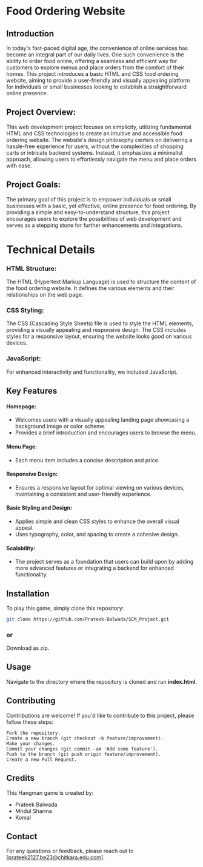 # Food Ordering Website

## Introduction
In today's fast-paced digital age, the convenience of online services has become an integral part of our daily lives. One such convenience is the ability to order food online, offering a seamless and efficient way for customers to explore menus and place orders from the comfort of their homes. This project introduces a basic HTML and CSS food ordering website, aiming to provide a user-friendly and visually appealing platform for individuals or small businesses looking to establish a straightforward online presence.

## Project Overview:
This web development project focuses on simplicity, utilizing fundamental HTML and CSS technologies to create an intuitive and accessible food ordering website. The website's design philosophy centers on delivering a hassle-free experience for users, without the complexities of shopping carts or intricate backend systems. Instead, it emphasizes a minimalist approach, allowing users to effortlessly navigate the menu and place orders with ease.

## Project Goals:
The primary goal of this project is to empower individuals or small businesses with a basic, yet effective, online presence for food ordering. By providing a simple and easy-to-understand structure, this project encourages users to explore the possibilities of web development and serves as a stepping stone for further enhancements and integrations.

# Technical Details
### HTML Structure:
The HTML (Hypertext Markup Language) is used to structure the content of the food ordering website. It defines the various elements and their relationships on the web page.

### CSS Styling:
The CSS (Cascading Style Sheets) file is used to style the HTML elements, providing a visually appealing and responsive design.
The CSS includes styles for a responsive layout, ensuring the website looks good on various devices.

### JavaScript:
For enhanced interactivity and functionality, we included JavaScript.

## Key Features
#### Homepage:
-	Welcomes users with a visually appealing landing page showcasing a background image or color scheme.
-	Provides a brief introduction and encourages users to browse the menu.

#### Menu Page:
-	Each menu item includes a concise description and price.

#### Responsive Design:
-	Ensures a responsive layout for optimal viewing on various devices, maintaining a consistent and user-friendly experience.

#### Basic Styling and Design:
-	Applies simple and clean CSS styles to enhance the overall visual appeal.
-	Uses typography, color, and spacing to create a cohesive design.

#### Scalability:
-	The project serves as a foundation that users can build upon by adding more advanced features or integrating a backend for enhanced functionality.


## Installation
To play this game, simply clone this repository:

```bash
git clone https://github.com/Prateek-Balwada/SCM_Project.git
```
### or 
  Download as zip.

## Usage
Navigate to the directory where the repository is cloned and run **index.html**.

## Contributing
Contributions are welcome! If you'd like to contribute to this project, please follow these steps:
```
Fork the repository.
Create a new branch (git checkout -b feature/improvement).
Make your changes.
Commit your changes (git commit -am 'Add some feature').
Push to the branch (git push origin feature/improvement).
Create a new Pull Request.
```

## Credits
This Hangman game is created by:
  - Prateek Balwada
  - Mridul Sharma 
  - Komal

## Contact
For any questions or feedback, please reach out to [prateek2127.be23@chitkara.edu.com].
